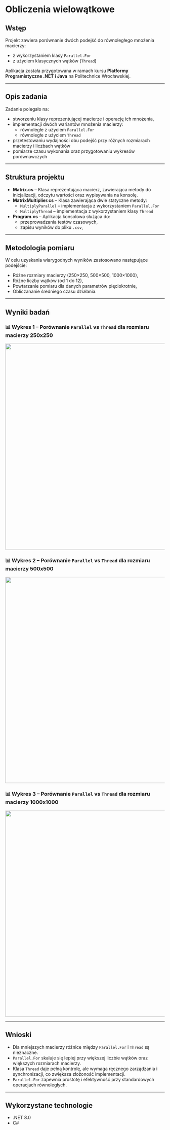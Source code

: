 # Obliczenia wielowątkowe

## Wstęp

Projekt zawiera porównanie dwóch podejść do równoległego mnożenia macierzy:
- z wykorzystaniem klasy `Parallel.For`
- z użyciem klasycznych wątków (`Thread`)

Aplikacja została przygotowana w ramach kursu **Platformy Programistyczne .NET i Java** na Politechnice Wrocławskiej.

---

## Opis zadania

Zadanie polegało na:
- stworzeniu klasy reprezentującej macierze i operację ich mnożenia,
- implementacji dwóch wariantów mnożenia macierzy:
  - równoległe z użyciem `Parallel.For`
  - równoległe z użyciem `Thread`
- przetestowaniu wydajności obu podejść przy różnych rozmiarach macierzy i liczbach wątków
- pomiarze czasu wykonania oraz przygotowaniu wykresów porównawczych

---

## Struktura projektu

- **Matrix.cs** – Klasa reprezentująca macierz, zawierająca metody do inicjalizacji, odczytu wartości oraz wypisywania na konsolę.
- **MatrixMultiplier.cs** – Klasa zawierająca dwie statyczne metody:
  - `MultiplyParallel` – implementacja z wykorzystaniem `Parallel.For`
  - `MultiplyThread` – implementacja z wykorzystaniem klasy `Thread`
- **Program.cs** – Aplikacja konsolowa służąca do:
  - przeprowadzania testów czasowych,
  - zapisu wyników do pliku `.csv`,
    
---

## Metodologia pomiaru

W celu uzyskania wiarygodnych wyników zastosowano następujące podejście:
- Różne rozmiary macierzy (250×250, 500×500, 1000×1000),
- Różne liczby wątków (od 1 do 12),
- Powtarzanie pomiaru dla danych parametrów pięciokrotnie,
- Obliczananie średniego czasu działania.

---

## Wyniki badań

### 📊 Wykres 1 – Porównanie `Parallel` vs `Thread` dla rozmiaru macierzy 250x250

<img src="https://github.com/user-attachments/assets/c5d93857-0c8d-4eda-a2f4-e31941b92977" width="650">

### 📊 Wykres 2 – Porównanie `Parallel` vs `Thread` dla rozmiaru macierzy 500x500

<img src="https://github.com/user-attachments/assets/42f5de0d-e2bc-4cd2-997d-076b68c69ecf" width="650">
<!-- ![image](https://github.com/user-attachments/assets/42f5de0d-e2bc-4cd2-997d-076b68c69ecf) -->

### 📊 Wykres 3 – Porównanie `Parallel` vs `Thread` dla rozmiaru macierzy 1000x1000

<img src="https://github.com/user-attachments/assets/a75426d1-e3e8-43d0-9dd4-42273a957b7b" width="650">
<!-- ![image](https://github.com/user-attachments/assets/a75426d1-e3e8-43d0-9dd4-42273a957b7b) -->

---

## Wnioski

- Dla mniejszych macierzy różnice między `Parallel.For` i `Thread` są nieznaczne.
- `Parallel.For` skaluje się lepiej przy większej liczbie wątków oraz większych rozmiarach macierzy.
- Klasa `Thread` daje pełną kontrolę, ale wymaga ręcznego zarządzania i synchronizacji, co zwiększa złożoność implementacji.
- `Parallel.For` zapewnia prostotę i efektywność przy standardowych operacjach równoległych.

---

## Wykorzystane technologie

- .NET 8.0
- C#
